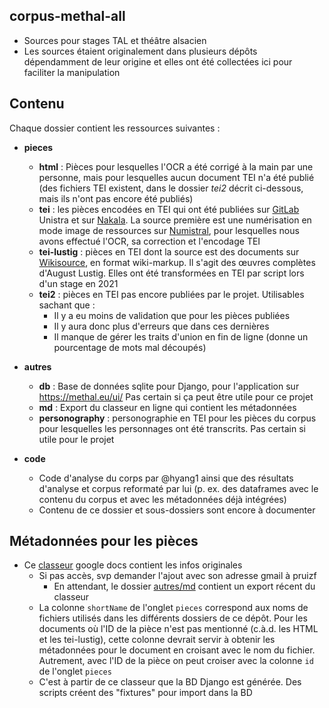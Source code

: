 corpus-methal-all
-----------------

- Sources pour stages TAL et théâtre alsacien
- Les sources étaient originalement dans plusieurs dépôts dépendamment de leur origine et elles ont été collectées ici pour faciliter la manipulation

## Contenu

Chaque dossier contient les ressources suivantes :
- **pieces**
	- **html** : Pièces pour lesquelles l'OCR a été corrigé à la main par une personne, mais pour lesquelles aucun document TEI n'a été publié (des fichiers TEI existent, dans le dossier *tei2* décrit ci-dessous, mais ils n'ont pas encore été publiés)
	- **tei** : les pièces encodées en TEI qui ont été publiées sur [GitLab](https://git.unistra.fr/methal/methal-sources) Unistra et sur [Nakala](https://nakala.fr/collection/10.34847/nkl.feb4r8j9). La source première est une numérisation en mode image de ressources sur [Numistral](https://www.numistral.fr/services/engine/search/sru?operation=searchRetrieve&exactSearch=false&collapsing=true&version=1.2&query=(colnum%20adj%20%22BNUStr058%22)&suggest=10&keywords=), pour lesquelles nous avons effectué l'OCR, sa correction et l'encodage TEI
	- **tei-lustig** : pièces en TEI dont la source est des documents sur [Wikisource](https://als.wikipedia.org/wiki/Text:August_Lustig/A._Lustig_S%C3%A4mtliche_Werke:_Band_2), en format wiki-markup. Il s'agit des œuvres complètes d'August Lustig. Elles ont été transformées en TEI par script lors d'un stage en 2021
	- **tei2** : pièces en TEI pas encore publiées par le projet. Utilisables sachant que :
	  - Il y a eu moins de validation que pour les pièces publiées
	  - Il y aura donc plus d'erreurs que dans ces dernières
	  - Il manque de gérer les traits d'union en fin de ligne (donne un pourcentage de mots mal découpés)
- **autres**
	- **db** : Base de données sqlite pour Django, pour l'application sur https://methal.eu/ui/ Pas certain si ça peut être utile pour ce projet
	- **md** : Export du classeur en ligne qui contient les métadonnées
	- **personography** : personographie en TEI pour les pièces du corpus pour lesquelles les personnages ont été transcrits. Pas certain si utile pour le projet

- **code**
	- Code d'analyse du corps par @hyang1 ainsi que des résultats d'analyse et corpus reformaté par lui (p. ex. des dataframes avec le contenu du corpus et avec les métadonnées déjà intégrées)
	- Contenu de ce dossier et sous-dossiers sont encore à documenter


## Métadonnées pour les pièces

- Ce [classeur](https://docs.google.com/spreadsheets/d/1_xUK1uP209UCjJ9agqr_Zik65u08A8rOAVo53PTtj8Y/edit#gid=731925022) google docs contient les infos originales
	- Si pas accès, svp demander l'ajout avec son adresse gmail à pruizf
		- En attendant, le dossier [autres/md](./autres/md) contient un export récent du classeur
	- La colonne `shortName` de l'onglet `pieces` correspond aux noms de fichiers utilisés dans les différents dossiers de ce dépôt. Pour les documents où l'ID de la pièce n'est pas mentionné (c.à.d. les HTML et les tei-lustig), cette colonne devrait servir à obtenir les métadonnées pour le document en croisant avec le nom du fichier. Autrement, avec l'ID de la pièce on peut croiser avec la colonne `id` de l'onglet `pieces`
	- C'est à partir de ce classeur que la BD Django est générée. Des scripts créent des "fixtures" pour import dans la BD
